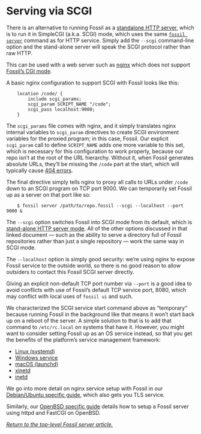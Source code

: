 # Serving via SCGI

There is an alternative to running Fossil as a [standalone HTTP
server](./none.md), which is to run it in SimpleCGI (a.k.a. SCGI) mode,
which uses the same [`fossil server`](/help/server) command as for HTTP
service. Simply add the `--scgi` command-line option and the stand-alone
server will speak the SCGI protocol rather than raw HTTP.

This can be used with a web server such as [nginx](http://nginx.org)
which does not support [Fossil’s CGI mode](./cgi.md).

A basic nginx configuration to support SCGI with Fossil looks like this:

        location /code/ {
            include scgi_params;
            scgi_param SCRIPT_NAME "/code";
            scgi_pass localhost:9000;
        }

The `scgi_params` file comes with nginx, and it simply translates nginx
internal variables to `scgi_param` directives to create SCGI environment
variables for the proxied program; in this case, Fossil. Our explicit
`scgi_param` call to define `SCRIPT_NAME` adds one more variable to this
set, which is necessary for this configuration to work properly, because
our repo isn’t at the root of the URL hierarchy. Without it, when Fossil
generates absolute URLs, they’ll be missing the `/code` part at the
start, which will typically cause [404 errors][404].

The final directive simply tells nginx to proxy all calls to URLs under
`/code` down to an SCGI program on TCP port 9000. We can temporarily
set Fossil up as a server on that port like so:

        $ fossil server /path/to/repo.fossil --scgi --localhost --port 9000 &

The `--scgi` option switches Fossil into SCGI mode from its default,
which is [stand-alone HTTP server mode](./none.md). All of the other
options discussed in that linked document — such as the ability to serve
a directory full of Fossil repositories rather than just a single
repository — work the same way in SCGI mode.

The `--localhost` option is simply good security: we’re using nginx to
expose Fossil service to the outside world, so there is no good reason
to allow outsiders to contact this Fossil SCGI server directly.

Giving an explicit non-default TCP port number via `--port` is a good
idea to avoid conflicts with use of Fossil’s default TCP service port,
8080, which may conflict with local uses of `fossil ui` and such.

We characterized the SCGI service start command above as “temporary”
because running Fossil in the background like that means it won’t start
back up on a reboot of the server. A simple solution to that is to add
that command to `/etc/rc.local` on systems that have it. However, you
might want to consider setting Fossil up as an OS service instead, so
that you get the benefits of the platform’s service management
framework:

*   [Linux (systemd)](../debian/service.md)
*   [Windows service](../windows/service.md)
*   [macOS (launchd)](../macos/service.md)
*   [xinetd](../any/xinetd.md)
*   [inetd](../any/inetd.md)

We go into more detail on nginx service setup with Fossil in our
[Debian/Ubuntu specific guide](../debian/nginx.md), which also
gets you TLS service.

Similarly, our [OpenBSD specific guide](../openbsd/fastcgi.md) details how
to setup a Fossil server using httpd and FastCGI on OpenBSD.

*[Return to the top-level Fossil server article.](../)*

[404]: https://en.wikipedia.org/wiki/HTTP_404
